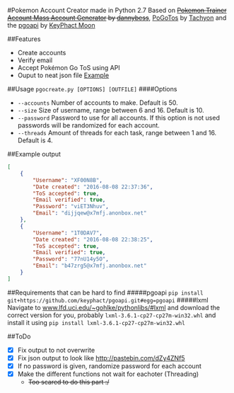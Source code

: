 #Pokemon Account Creator made in Python 2.7
Based on ~~[Pokemon Trainer Account Mass Account Generator](https://github.com/dannybess/PokemonGo-Account-Generator/) by [dannybess](https://github.com/dannybess)~~, [PoGoTos](https://github.com/TachyonRSA/PoGoTos) by [Tachyon](https://github.com/TachyonRSA) and the [pgoapi](https://github.com/keyphact/pgoapi) by [KeyPhact Moon](https://github.com/keyphact)

##Features
* Create accounts
* Verify email
* Accept Pokémon Go ToS using API
* Ouput to neat json file [Example](https://github.com/diksm8/pGo-create/blob/master/README.md#example-output)

##Usage
`pgocreate.py [OPTIONS] [OUTFILE]`
####Options
* `--accounts` Number of accounts to make. Default is 50.
* `--size` Size of username, range between 6 and 16. Default is 10.
* `--password` Password to use for all accounts. If this option is not used passwords will be randomized for each account.
* `--threads` Amount of threads for each task, range between 1 and 16. Default is 4.

##Example output
```JSON
[
    {
        "Username": "XF00N8B", 
        "Date created": "2016-08-08 22:37:36", 
        "ToS accepted": true, 
        "Email verified": true, 
        "Password": "viET3Nhuv", 
        "Email": "dijjqew@x7mfj.anonbox.net"
    }, 
    {
        "Username": "1T0DAV7", 
        "Date created": "2016-08-08 22:38:25", 
        "ToS accepted": true, 
        "Email verified": true, 
        "Password": "77nU14y5O", 
        "Email": "b47zrg5@x7mfj.anonbox.net"
    }
]
```

##Requirements that can be hard to find
#####pgoapi
`pip install git+https://github.com/keyphact/pgoapi.git#egg=pgoapi`
#####lxml
Navigate to www.lfd.uci.edu/~gohlke/pythonlibs/#lxml and download the correct version for you, probably `lxml-3.6.1-cp27-cp27m-win32.whl` and install it using `pip install lxml-3.6.1-cp27-cp27m-win32.whl`


##ToDo
- [X] Fix output to not overwrite
- [X] Fix json output to look like http://pastebin.com/dZy4ZNf5
- [x] If no password is given, randomize password for each account
- [x] Make the different functions not wait for eachoter (Threading)
    - ~~Too scared to do this part :/~~
